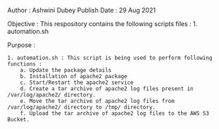 Author : Ashwini Dubey
Publish Date : 29 Aug 2021

Objective : This respository contains the following scripts files :
	1. automation.sh
	
Purpose :

	1. automation.sh : This script is being used to perform following functions :
		a. Update the package details
		b. Installation of apache2 package
		c. Start/Restart the apache2 service
		d. Create a tar archive of apache2 log files present in /var/log/apache2/ directory.
		e. Move the tar archive of apache2 log files from /var/log/apache2/ directory to /tmp/ directory.
		f. Upload the tar archive of apache2 log files to the AWS S3 Bucket.
		
